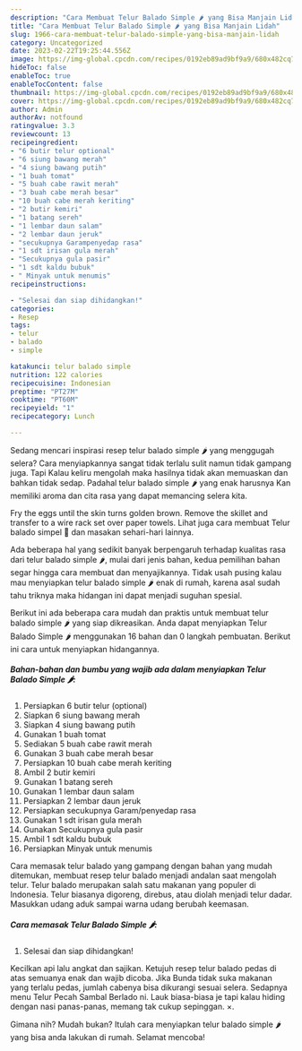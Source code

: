 ```yaml
---
description: "Cara Membuat Telur Balado Simple 🌶 yang Bisa Manjain Lidah"
title: "Cara Membuat Telur Balado Simple 🌶 yang Bisa Manjain Lidah"
slug: 1966-cara-membuat-telur-balado-simple-yang-bisa-manjain-lidah
category: Uncategorized
date: 2023-02-22T19:25:44.556Z
image: https://img-global.cpcdn.com/recipes/0192eb89ad9bf9a9/680x482cq70/telur-balado-simple-foto-resep-utama.jpg
hideToc: false
enableToc: true
enableTocContent: false
thumbnail: https://img-global.cpcdn.com/recipes/0192eb89ad9bf9a9/680x482cq70/telur-balado-simple-foto-resep-utama.jpg
cover: https://img-global.cpcdn.com/recipes/0192eb89ad9bf9a9/680x482cq70/telur-balado-simple-foto-resep-utama.jpg
author: Admin
authorAv: notfound
ratingvalue: 3.3
reviewcount: 13
recipeingredient:
- "6 butir telur optional"
- "6 siung bawang merah"
- "4 siung bawang putih"
- "1 buah tomat"
- "5 buah cabe rawit merah"
- "3 buah cabe merah besar"
- "10 buah cabe merah keriting"
- "2 butir kemiri"
- "1 batang sereh"
- "1 lembar daun salam"
- "2 lembar daun jeruk"
- "secukupnya Garampenyedap rasa"
- "1 sdt irisan gula merah"
- "Secukupnya gula pasir"
- "1 sdt kaldu bubuk"
- " Minyak untuk menumis"
recipeinstructions:

- "Selesai dan siap dihidangkan!"
categories:
- Resep
tags:
- telur
- balado
- simple

katakunci: telur balado simple 
nutrition: 122 calories
recipecuisine: Indonesian
preptime: "PT27M"
cooktime: "PT60M"
recipeyield: "1"
recipecategory: Lunch

---
```



Sedang mencari inspirasi resep telur balado simple 🌶 yang menggugah selera? Cara menyiapkannya sangat tidak terlalu sulit namun tidak gampang juga. Tapi Kalau keliru mengolah maka hasilnya tidak akan memuaskan dan bahkan tidak sedap. Padahal telur balado simple 🌶 yang enak harusnya Kan memiliki aroma dan cita rasa yang dapat memancing selera kita.


Fry the eggs until the skin turns golden brown. Remove the skillet and transfer to a wire rack set over paper towels. Lihat juga cara membuat Telur balado simpel 🤤 dan masakan sehari-hari lainnya.

Ada beberapa hal yang sedikit banyak berpengaruh terhadap kualitas rasa dari telur balado simple 🌶, mulai dari jenis bahan, kedua pemilihan bahan segar hingga cara membuat dan menyajikannya. Tidak usah pusing kalau mau menyiapkan telur balado simple 🌶 enak di rumah, karena asal sudah tahu triknya maka hidangan ini dapat menjadi suguhan spesial.


Berikut ini ada beberapa cara mudah dan praktis untuk membuat telur balado simple 🌶 yang siap dikreasikan. Anda dapat menyiapkan Telur Balado Simple 🌶 menggunakan 16 bahan dan 0 langkah pembuatan. Berikut ini cara untuk menyiapkan hidangannya.

<!--inarticleads1-->

##### Bahan-bahan dan bumbu yang wajib ada dalam menyiapkan Telur Balado Simple 🌶:

1. Persiapkan 6 butir telur (optional)
1. Siapkan 6 siung bawang merah
1. Siapkan 4 siung bawang putih
1. Gunakan 1 buah tomat
1. Sediakan 5 buah cabe rawit merah
1. Gunakan 3 buah cabe merah besar
1. Persiapkan 10 buah cabe merah keriting
1. Ambil 2 butir kemiri
1. Gunakan 1 batang sereh
1. Gunakan 1 lembar daun salam
1. Persiapkan 2 lembar daun jeruk
1. Persiapkan secukupnya Garam/penyedap rasa
1. Gunakan 1 sdt irisan gula merah
1. Gunakan Secukupnya gula pasir
1. Ambil 1 sdt kaldu bubuk
1. Persiapkan  Minyak untuk menumis


Cara memasak telur balado yang gampang dengan bahan yang mudah ditemukan, membuat resep telur balado menjadi andalan saat mengolah telur. Telur balado merupakan salah satu makanan yang populer di Indonesia. Telur biasanya digoreng, direbus, atau diolah menjadi telur dadar. Masukkan udang aduk sampai warna udang berubah keemasan. 

<!--inarticleads2-->

##### Cara memasak Telur Balado Simple 🌶:


1. Selesai dan siap dihidangkan!

Kecilkan api lalu angkat dan sajikan. Ketujuh resep telur balado pedas di atas semuanya enak dan wajib dicoba. Jika Bunda tidak suka makanan yang terlalu pedas, jumlah cabenya bisa dikurangi sesuai selera. Sedapnya menu Telur Pecah Sambal Berlado ni. Lauk biasa-biasa je tapi kalau hiding dengan nasi panas-panas, memang tak cukup sepinggan. ×. 

Gimana nih? Mudah bukan? Itulah cara menyiapkan telur balado simple 🌶 yang bisa anda lakukan di rumah. Selamat mencoba!
